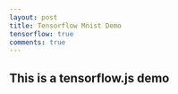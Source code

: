 ```yaml
---
layout: post
title: Tensorflow Mnist Demo
tensorflow: true
comments: true
---
```


## This is a tensorflow.js demo
